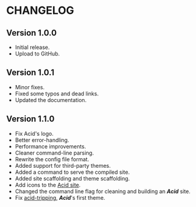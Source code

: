 # CHANGELOG

## Version 1.0.0

- Initial release.
- Upload to GitHub.

## Version 1.0.1

- Minor fixes.
- Fixed some typos and dead links.
- Updated the documentation.

## Version 1.1.0

- Fix Acid's logo.
- Better error-handling.
- Performance improvements.
- Cleaner command-line parsing.
- Rewrite the config file format.
- Added support for third-party themes.
- Added a command to serve the compiled site.
- Added site scaffolding and theme scaffolding.
- Add icons to the [Acid site](https://blckunicorn.art/acid).
- Changed the command line flag for cleaning and building an ***Acid*** site.
- Fix [acid-tripping](https://github.com/iamtheblackunicorn/acid-tripping), ***Acid***'s first theme.
